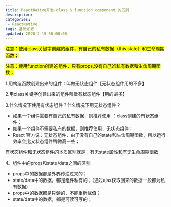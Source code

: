 ```yaml
---
title: ReactNative开发-class & function component 的区别
description:
categories:
 - ReactNative
tags: 基础知识
updated: 2020-2-19 00:00:00
---
```


<mark>注意：使用class关键字创建的组件，有自己的私有数据（this.state）和生命周期函数；</mark>

<mark>注意：使用function创建的组件，只有props,没有自己的私有数据和生命周期函数；</mark>

1.用构造函数创建出来的组件：叫做无状态组件【无状态组件用的不多】

2.用class关键字创建出来的组件叫做有状态组件【用的最多】

3.什么情况下使用有状态组件？什么情况下用无状态组件？

- 如果一个组件需要有自己的私有数据，则推荐使用 ：class创建的有状态组件；
- 如果一个组件不需要私有的数据，则推荐使用，无状态组件；
- React 官方说：无状态组件，由于没有自己的state和生命周期函数，所以运行效率会比又状态组件稍微高一些；

有状态组件和无状态组件的本质区别就是：有无state属性和有无生命周期函数

4。组件中的props和state/data之间的区别

- props中的数据都是外界传递过来的；
- state/data中的数据，都是组件私有的；（通过ajax获取回来的数据一般都为私有数据）
- props中的数据都是只读的，不能重新赋值；
- state/data中的数据，都是可读可写的；